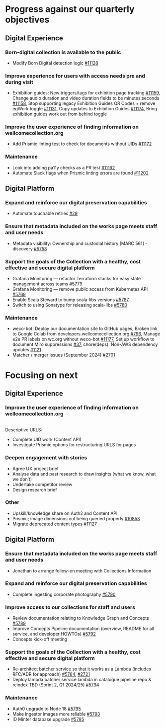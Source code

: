 # Progress against our quarterly objectives
## Digital Experience
### Born-digital collection is available to the public
- Modify Born Digital detection logic [#11128](https://github.com/wellcomecollection/wellcomecollection.org/issues/11128)

### Improve experience for users with access needs pre and during visit
- Exhibition guides: New triggers/tags for exhibition page tracking [#11159](https://github.com/wellcomecollection/wellcomecollection.org/issues/11159), Change audio duration and video duration fields to be minutes:seconds [#11158](https://github.com/wellcomecollection/wellcomecollection.org/issues/11158), Stop supporting legacy Exhibition Guides QR Codes + remove egWork toggle [#11131](https://github.com/wellcomecollection/wellcomecollection.org/issues/11131), Copy updates to Exhibition Guides [#11174](https://github.com/wellcomecollection/wellcomecollection.org/issues/11174), Bring exhibition guides work out from behind toggle

### Improve the user experience of finding information on wellcomecollection.org
-	Add Prismic linting test to check for documents without UIDs [#11172](https://github.com/wellcomecollection/wellcomecollection.org/issues/11172)

### Maintenance
- Look into adding pa11y checks as a PR test [#11162](https://github.com/wellcomecollection/wellcomecollection.org/issues/11162)
- Automate Slack flags when Prismic linting errors are found [#11202](https://github.com/wellcomecollection/wellcomecollection.org/issues/11202)

## Digital Platform
### Expand and reinforce our digital preservation capabilities
- Automate touchable retries [#29](https://github.com/wellcomecollection/editorial-photography-ingest/issues/29)

### Ensure that metadata included on the works page meets staff and user needs
- Metadata visibility: Ownership and custodial history [MARC 561] - discovery [#5758](https://github.com/wellcomecollection/platform/issues/5758)

### Support the goals of the Collection with a healthy, cost effective and secure digital platform
- Grafana Monitoring — refactor Terraform stacks for easy state management across teams [#5779](https://github.com/wellcomecollection/platform/issues/5779)
- Grafana Monitoring — remove public access from Kubernetes API [#5769](https://github.com/wellcomecollection/platform/issues/5769)
- Enable Scala Steward to bump scala-libs versions [#5787](https://github.com/wellcomecollection/platform/issues/5787)
- Switch to using Sonatype for releasing scala-libs [#5780](https://github.com/wellcomecollection/platform/issues/5780)


### Maintenance
- weco-bot: Deploy our documentation site to GitHub pages, Broken link to Google Colab from developers.wellcomecollection.org [#796](https://github.com/wellcomecollection/catalogue-api/issues/796), Manage e2e PR labels on wc.org without weco-bot [#11177](https://github.com/wellcomecollection/wellcomecollection.org/issues/11177), Set up workflow to document Miro suppressions [#37](https://github.com/wellcomecollection/private/issues/37), chore(deps): Non-AWS dependency updates [#1121](https://github.com/wellcomecollection/storage-service/pull/1121)
- Matcher / merger issues (September 2024) [#2701](https://github.com/wellcomecollection/catalogue-pipeline/issues/2701)


# Focusing on next
## Digital Experience
### Improve the user experience of finding information on wellcomecollection.org
<br>Descriptive URLS:
- Complete UID work (Content API)
- Investigate Prismic options for restructuring URLS for pages

### Deepen engagement with stories
- Agree UX project brief
- Analyse data and past research to draw insights (what we know, what we don’t)
- Undertake competitor review
- Design research brief

### Other
- Upskill/knowledge share on Auth2 and Content API
- Prismic; image dimensions not being queried properly [#10853](https://github.com/wellcomecollection/wellcomecollection.org/issues/10853)
- Migrate deprecated content types [#11127](https://github.com/wellcomecollection/wellcomecollection.org/issues/11127)


## Digital Platform
### Ensure that metadata included on the works page meets staff and user needs
-	Jonathan to arrange follow-on meeting with Collections Information

### Expand and reinforce our digital preservation capabilities
- Complete ingesting corporate photography [#5790](https://github.com/wellcomecollection/platform/issues/5790)

### Improve access to our collections for staff and users
- Review documentation relating to Knowledge Graph and Concepts [#5789](https://github.com/wellcomecollection/platform/issues/5789)
- Improve Concepts Pipeline documentation (overview, README for all service, and developer HOWTOs) [#5792](https://github.com/wellcomecollection/platform/issues/5792)
- Concepts kick-off meeting

### Support the goals of the Collection with a healthy, cost effective and secure digital platform
- Re-architect batcher service so that it works as a Lambda  (includes RFC/ADR for approach) [#5784](https://github.com/wellcomecollection/platform/issues/5784), [#2721](https://github.com/wellcomecollection/catalogue-pipeline/issues/2721)
- Deploy lambda batcher service lambda in catalogue pipeline repo & reindex TBD (Sprint 2, Q1 2024/25) [#5794](https://github.com/wellcomecollection/platform/issues/5794)

### Maintenance
- Auth0 upgrade to Node 18 [#5795](https://github.com/wellcomecollection/platform/issues/5795)
- Make ingestor images more reliable [#5793](https://github.com/wellcomecollection/platform/issues/5793)
- ID Minter database upgrade [#5785](https:/github.com/wellcomecollection/platform/issues/5785)
